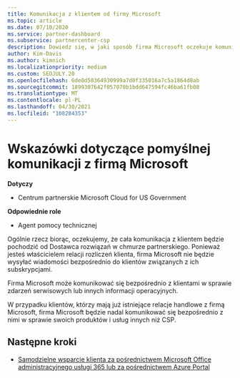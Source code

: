 ```yaml
---
title: Komunikacja z klientem od firmy Microsoft
ms.topic: article
ms.date: 07/10/2020
ms.service: partner-dashboard
ms.subservice: partnercenter-csp
description: Dowiedz się, w jaki sposób firma Microsoft oczekuje komunikacji z klientami w ramach programu Dostawca rozwiązań w chmurze partnerów.
author: Kim-Davis
ms.author: kimnich
ms.localizationpriority: medium
ms.custom: SEOJULY.20
ms.openlocfilehash: 6de0d50364930999a7d0f335016a7c5a1864d8ab
ms.sourcegitcommit: 1899307642f057070b1bdd647594fc46ba61fb08
ms.translationtype: MT
ms.contentlocale: pl-PL
ms.lasthandoff: 04/30/2021
ms.locfileid: "108284353"
---
```

# <a name="guidelines-for-successful-customer-communication-with-microsoft"></a>Wskazówki dotyczące pomyślnej komunikacji z firmą Microsoft

**Dotyczy**

- Centrum partnerskie Microsoft Cloud for US Government

**Odpowiednie role**

- Agent pomocy technicznej

Ogólnie rzecz biorąc, oczekujemy, że cała komunikacja z klientem będzie pochodzić od Dostawca rozwiązań w chmurze partnerskiego. Ponieważ jesteś właścicielem relacji rozliczeń klienta, firma Microsoft nie będzie wysyłać wiadomości bezpośrednio do klientów związanych z ich subskrypcjami.

Firma Microsoft może komunikować się bezpośrednio z klientami w sprawie zdarzeń serwisowych lub innych informacji operacyjnych.

W przypadku klientów, którzy mają już istniejące relacje handlowe z firmą Microsoft, firma Microsoft będzie nadal komunikować się bezpośrednio z nimi w sprawie swoich produktów i usług innych niż CSP.

## <a name="next-steps"></a>Następne kroki

- [Samodzielne wsparcie klienta za pośrednictwem Microsoft Office administracyjnego usługi 365 lub za pośrednictwem Azure Portal](customer-self-support.md)